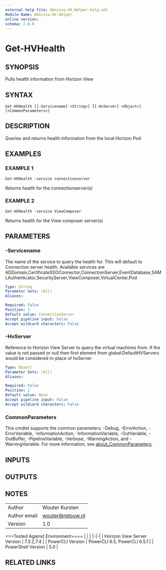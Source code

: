 ```yaml
---
external help file: Omnissa.HV.Helper-help.xml
Module Name: Omnissa.HV.Helper
online version:
schema: 2.0.0
---
```


# Get-HVHealth

## SYNOPSIS
Pulls health information from Horizon View

## SYNTAX

```
Get-HVHealth [[-Servicename] <String>] [[-HvServer] <Object>] [<CommonParameters>]
```

## DESCRIPTION
Queries and returns health information from the local Horizon Pod

## EXAMPLES

### EXAMPLE 1
```
Get-HVHealth -service connectionserver
```

Returns health for the connectionserver(s)

### EXAMPLE 2
```
Get-HVHealth -service ViewComposer
```

Returns health for the View composer server(s)

## PARAMETERS

### -Servicename
The name of the service to query the health for.
 This will default to Connection server health.
 Available services are ADDomain,CertificateSSOConnector,ConnectionServer,EventDatabase,SAMLAuthenticator,SecurityServer,ViewComposer,VirtualCenter,Pod

```yaml
Type: String
Parameter Sets: (All)
Aliases:

Required: False
Position: 1
Default value: ConnectionServer
Accept pipeline input: False
Accept wildcard characters: False
```

### -HvServer
Reference to Horizon View Server to query the virtual machines from.
If the value is not passed or null then
first element from global:DefaultHVServers would be considered in-place of hvServer

```yaml
Type: Object
Parameter Sets: (All)
Aliases:

Required: False
Position: 2
Default value: None
Accept pipeline input: False
Accept wildcard characters: False
```

### CommonParameters
This cmdlet supports the common parameters: -Debug, -ErrorAction, -ErrorVariable, -InformationAction, -InformationVariable, -OutVariable, -OutBuffer, -PipelineVariable, -Verbose, -WarningAction, and -WarningVariable. For more information, see [about_CommonParameters](http://go.microsoft.com/fwlink/?LinkID=113216).

## INPUTS

## OUTPUTS

## NOTES
| | |
|-|-|
| Author | Wouter Kursten |
| Author email | wouter@retouw.nl |
| Version | 1.0 |

===Tested Against Environment====
| | |
|-|-|
| Horizon View Server Version | 7.3.2,7.4 |
| PowerCLI Version | PowerCLI 6.5, PowerCLI 6.5.1 |
| PowerShell Version | 5.0 |

## RELATED LINKS
